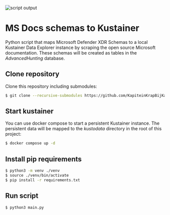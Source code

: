 ![script output](https://github.com/KapiteinKrapBijKas/defender_schemas_to_kustainer/blob/main/screen.png?raw=true)

# MS Docs schemas to Kustainer

Python script that maps Microsoft Defender XDR Schemas to a local Kustainer Data Explorer instance by scraping the open source Microsoft documentation. These schemas will be created as tables in the *AdvancedHunting* database.


## Clone repository
Clone this repository including submodules:

```bash
$ git clone --recursive-submodules https://github.com/KapiteinKrapBijKas/defender_schemas_to_kustainer
```

## Start kustainer
You can use docker compose to start a persistent Kustainer instance. The persistent data will be mapped to the *kustodata* directory in the root of this project:

```bash
$ docker compose up -d
```

## Install pip requirements
```bash
$ python3 -m venv ./venv
$ source ./venv/bin/activate
$ pip install -r requirements.txt
```

## Run script

```bash
$ python3 main.py
```
